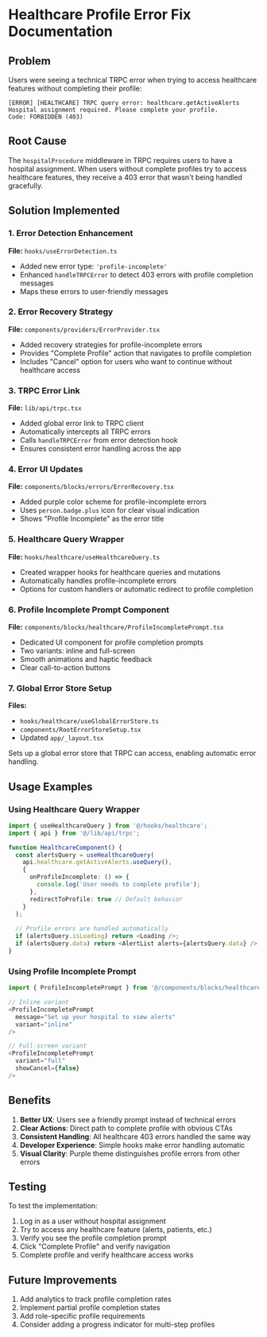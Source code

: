 # Healthcare Profile Error Fix Documentation

## Problem
Users were seeing a technical TRPC error when trying to access healthcare features without completing their profile:
```
[ERROR] [HEALTHCARE] TRPC query error: healthcare.getActiveAlerts
Hospital assignment required. Please complete your profile.
Code: FORBIDDEN (403)
```

## Root Cause
The `hospitalProcedure` middleware in TRPC requires users to have a hospital assignment. When users without complete profiles try to access healthcare features, they receive a 403 error that wasn't being handled gracefully.

## Solution Implemented

### 1. Error Detection Enhancement
**File:** `hooks/useErrorDetection.ts`
- Added new error type: `'profile-incomplete'`
- Enhanced `handleTRPCError` to detect 403 errors with profile completion messages
- Maps these errors to user-friendly messages

### 2. Error Recovery Strategy
**File:** `components/providers/ErrorProvider.tsx`
- Added recovery strategies for profile-incomplete errors
- Provides "Complete Profile" action that navigates to profile completion
- Includes "Cancel" option for users who want to continue without healthcare access

### 3. TRPC Error Link
**File:** `lib/api/trpc.tsx`
- Added global error link to TRPC client
- Automatically intercepts all TRPC errors
- Calls `handleTRPCError` from error detection hook
- Ensures consistent error handling across the app

### 4. Error UI Updates
**File:** `components/blocks/errors/ErrorRecovery.tsx`
- Added purple color scheme for profile-incomplete errors
- Uses `person.badge.plus` icon for clear visual indication
- Shows "Profile Incomplete" as the error title

### 5. Healthcare Query Wrapper
**File:** `hooks/healthcare/useHealthcareQuery.ts`
- Created wrapper hooks for healthcare queries and mutations
- Automatically handles profile-incomplete errors
- Options for custom handlers or automatic redirect to profile completion

### 6. Profile Incomplete Prompt Component
**File:** `components/blocks/healthcare/ProfileIncompletePrompt.tsx`
- Dedicated UI component for profile completion prompts
- Two variants: inline and full-screen
- Smooth animations and haptic feedback
- Clear call-to-action buttons

### 7. Global Error Store Setup
**Files:** 
- `hooks/healthcare/useGlobalErrorStore.ts`
- `components/RootErrorStoreSetup.tsx`
- Updated `app/_layout.tsx`

Sets up a global error store that TRPC can access, enabling automatic error handling.

## Usage Examples

### Using Healthcare Query Wrapper
```typescript
import { useHealthcareQuery } from '@/hooks/healthcare';
import { api } from '@/lib/api/trpc';

function HealthcareComponent() {
  const alertsQuery = useHealthcareQuery(
    api.healthcare.getActiveAlerts.useQuery(),
    {
      onProfileIncomplete: () => {
        console.log('User needs to complete profile');
      },
      redirectToProfile: true // Default behavior
    }
  );
  
  // Profile errors are handled automatically
  if (alertsQuery.isLoading) return <Loading />;
  if (alertsQuery.data) return <AlertList alerts={alertsQuery.data} />;
}
```

### Using Profile Incomplete Prompt
```typescript
import { ProfileIncompletePrompt } from '@/components/blocks/healthcare';

// Inline variant
<ProfileIncompletePrompt 
  message="Set up your hospital to view alerts"
  variant="inline"
/>

// Full-screen variant
<ProfileIncompletePrompt 
  variant="full"
  showCancel={false}
/>
```

## Benefits

1. **Better UX**: Users see a friendly prompt instead of technical errors
2. **Clear Actions**: Direct path to complete profile with obvious CTAs
3. **Consistent Handling**: All healthcare 403 errors handled the same way
4. **Developer Experience**: Simple hooks make error handling automatic
5. **Visual Clarity**: Purple theme distinguishes profile errors from other errors

## Testing

To test the implementation:
1. Log in as a user without hospital assignment
2. Try to access any healthcare feature (alerts, patients, etc.)
3. Verify you see the profile completion prompt
4. Click "Complete Profile" and verify navigation
5. Complete profile and verify healthcare access works

## Future Improvements

1. Add analytics to track profile completion rates
2. Implement partial profile completion states
3. Add role-specific profile requirements
4. Consider adding a progress indicator for multi-step profiles